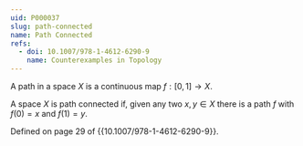 ```yaml
---
uid: P000037
slug: path-connected
name: Path Connected
refs:
  - doi: 10.1007/978-1-4612-6290-9
    name: Counterexamples in Topology
---
```

A path in a space $X$ is a continuous map $f:[0,1] \rightarrow X$.

A space $X$ is path connected if, given any two $x,y \in X$ there is a path $f$ with $f(0)=x$ and $f(1)=y$.

Defined on page 29 of {{10.1007/978-1-4612-6290-9}}.

